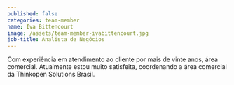 ```yaml
---
published: false
categories: team-member
name: Iva Bittencourt
image: /assets/team-member-ivabittencourt.jpg
job-title: Analista de Negócios
---
```


Com experiência em atendimento ao cliente por mais de vinte anos, área comercial. Atualmente estou muito satisfeita, coordenando a área comercial da Thinkopen Solutions Brasil.
